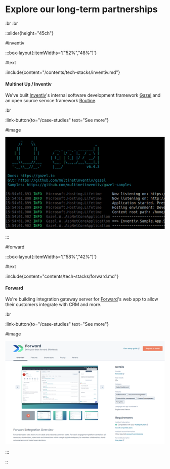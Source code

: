 # Explore our long-term partnerships

:br
:br

::slider{height="45ch"}

#inventiv

:::box-layout{:itemWidths='["52%","48%"]'}

#text

:include{content="/contents/tech-stacks/inventiv.md"}

#### Multinet Up / Inventiv

We've built [Inventiv][]'s internal software development framework [Gazel][] and
an open source service framework [Routine][].

:br

:link-button{to="/case-studies" text="See more"}

#image

![Gazel](/images/case-studies/gazel-running.png)

:::

#forward

:::box-layout{:itemWidths='["58%","42%"]'}

#text

:include{content="contents/tech-stacks/forward.md"}

#### Forward

We're building integration gateway server for [Forward][]'s web app to allow
their customers integrate with CRM and more.

:br

:link-button{to="/case-studies" text="See more"}

#image

![Forward](/images/case-studies/forward-hubspot-app.png)

:::

::

[Forward]: https://dealforward.com/
[Gazel]: https://gazel.io/
[Inventiv]: https://inventiv.com.tr/en/home
[Routine]: https://github.com/multinetinventiv/routine
